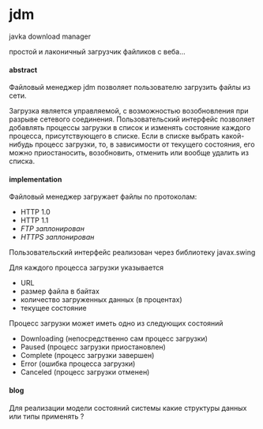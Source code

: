# jdm
javka download manager

простой и лаконичный загрузчик файликов с веба...



#### **abstract**

Файловый менеджер jdm позволяет пользователю загрузить файлы из сети.

Загрузка является управляемой, с возможностью возобновления при разрыве сетевого соединения.
Пользовательский интерфейс позволяет добавлять процессы загрузки в список и изменять состояние каждого процесса,
присутствующего в списке.
Если в списке выбрать какой-нибудь процесс загрузки, то, в зависимости от текущего состояния, его можно приостаносить,
возобновить, отменить или вообще удалить из списка.

#### **implementation**

Файловый менеджер загружает файлы по протоколам:
- HTTP 1.0
- HTTP 1.1
- _FTP заплонирован_
- _HTTPS заплонирован_

Пользовательский интерфейс реализован через библиотеку javax.swing

Для каждого процесса загрузки указывается
- URL
- размер файла в байтах
- количество загруженных данных (в процентах)
- текущее состояние

Процесс загрузки может иметь одно из следующих состояний
- Downloading (непосредственно сам процесс загрузки)
- Paused (процесс загрузки приостановлен)
- Complete (процесс загрузки завершен)
- Error (ошибка процесса загрузки)
- Canceled (процесс загрузки отменен)






#### **blog**

Для реализации модели состояний системы какие структуры данных или типы применять ?

 

